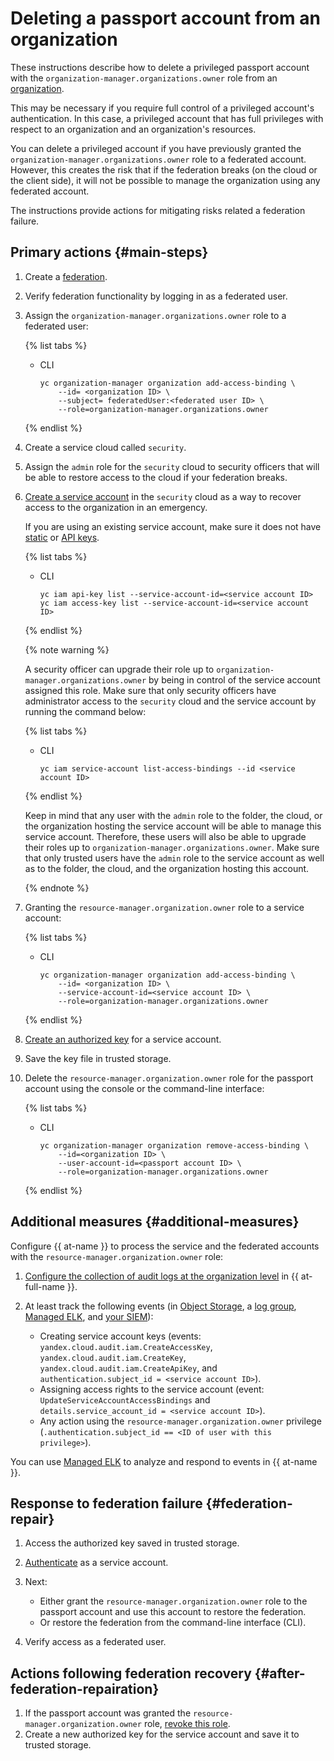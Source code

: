 # Deleting a passport account from an organization

These instructions describe how to delete a privileged passport account with the `organization-manager.organizations.owner` role from an [organization](../../organization/).

This may be necessary if you require full control of a privileged account's authentication. In this case, a privileged account that has full privileges with respect to an organization and an organization's resources.

You can delete a privileged account if you have previously granted the `organization-manager.organizations.owner` role to a federated account. However, this creates the risk that if the federation breaks (on the cloud or the client side), it will not be possible to manage the organization using any federated account.

The instructions provide actions for mitigating risks related a federation failure.

## Primary actions {#main-steps}

1. Create a [federation](../../organization/add-federation.md).
1. Verify federation functionality by logging in as a federated user.
1. Assign the `organization-manager.organizations.owner` role to a federated user:

   {% list tabs %}

   - CLI

      ```yc
      yc organization-manager organization add-access-binding \
          --id= <organization ID> \
          --subject= federatedUser:<federated user ID> \
          --role=organization-manager.organizations.owner
      ```

   {% endlist %}

1. Create a service cloud called `security`.
1. Assign the `admin` role for the `security` cloud to security officers that will be able to restore access to the cloud if your federation breaks.
1. [Create a service account](../../iam/operations/sa/create.md) in the `security` cloud as a way to recover access to the organization in an emergency.

   If you are using an existing service account, make sure it does not have [static](../../iam/concepts/authorization/access-key.md) or [API keys](../../iam/concepts/authorization/api-key.md).

   {% list tabs %}

   - CLI

      ```yc
      yc iam api-key list --service-account-id=<service account ID>
      yc iam access-key list --service-account-id=<service account ID>
      ```

   {% endlist %}

   {% note warning %}

   A security officer can upgrade their role up to `organization-manager.organizations.owner` by being in control of the service account assigned this role. Make sure that only security officers have administrator access to the `security` cloud and the service account by running the command below:

   {% list tabs %}

   - CLI

      ```yc
      yc iam service-account list-access-bindings --id <service account ID>
      ```

   {% endlist %}

   Keep in mind that any user with the `admin` role to the folder, the cloud, or the organization hosting the service account will be able to manage this service account. Therefore, these users will also be able to upgrade their roles up to `organization-manager.organizations.owner`. Make sure that only trusted users have the `admin` role to the service account as well as to the folder, the cloud, and the organization hosting this account.

   {% endnote %}

2. Granting the `resource-manager.organization.owner` role to a service account:

   {% list tabs %}

   - CLI

      ```yc
      yc organization-manager organization add-access-binding \
          --id= <organization ID> \
          --service-account-id=<service account ID> \
          --role=organization-manager.organizations.owner
      ```

   {% endlist %}

3. [Create an authorized key](../../iam/operations/iam-token/create-for-sa.md#via-cli) for a service account.
4. Save the key file in trusted storage.
5. Delete the `resource-manager.organization.owner` role for the passport account using the console or the command-line interface:

   {% list tabs %}

   - CLI

      ```yc
      yc organization-manager organization remove-access-binding \
          --id=<organization ID> \
          --user-account-id=<passport account ID> \
          --role=organization-manager.organizations.owner
      ```

   {% endlist %}

## Additional measures {#additional-measures}

Configure {{ at-name }} to process the service and the federated accounts with the `resource-manager.organization.owner` role:

1. [Configure the collection of audit logs at the organization level](../../audit-trails/quickstart.md) in {{ at-full-name }}.

1. At least track the following events (in [Object Storage](../../audit-trails/tutorials/search-bucket.md), a [log group](../../audit-trails/tutorials/search-cloud-logging.md), [Managed ELK](https://github.com/yandex-cloud/yc-solution-library-for-security/tree/master/auditlogs/export-auditlogs-to-ELK_main), and [your SIEM](../../audit-trails/concepts/export-siem.md)):

   * Creating service account keys (events: `yandex.cloud.audit.iam.CreateAccessKey`, `yandex.cloud.audit.iam.CreateKey`, `yandex.cloud.audit.iam.CreateApiKey`, and `authentication.subject_id = <service account ID>`).
   * Assigning access rights to the service account (event: `UpdateServiceAccountAccessBindings` and `details.service_account_id = <service account ID>`).
   * Any action using the `resource-manager.organization.owner` privilege (`.authentication.subject_id == <ID of user with this privilege>`).


You can use [Managed ELK](https://github.com/yandex-cloud/yc-solution-library-for-security/tree/master/auditlogs/export-auditlogs-to-ELK_main) to analyze and respond to events in {{ at-name }}.

## Response to federation failure {#federation-repair}

1. Access the authorized key saved in trusted storage.
1. [Authenticate](../../cli/operations/authentication/service-account.md#auth-as-sa) as a service account.
1. Next:

   * Either grant the `resource-manager.organization.owner` role to the passport account and use this account to restore the federation.
   * Or restore the federation from the command-line interface (CLI).

1. Verify access as a federated user.

## Actions following federation recovery {#after-federation-repairation}

1. If the passport account was granted the `resource-manager.organization.owner` role, [revoke this role](../../iam/operations/roles/revoke.md).
1. Create a new authorized key for the service account and save it to trusted storage.
